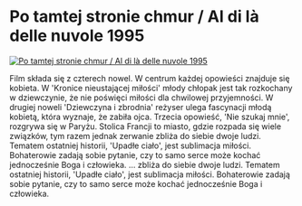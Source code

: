 Po tamtej stronie chmur / Al di là delle nuvole 1995 
=============
[![Po tamtej stronie chmur / Al di là delle nuvole 1995 ](http://vidos.pl/images/player.gif)](http://vidos.pl/po-tamtej-stronie-chmur-al-di-l-delle-nuvole-1995)

 Film składa się z czterech nowel. W centrum każdej opowieści znajduje się kobieta. W 'Kronice nieustającej miłości' młody chłopak jest tak rozkochany w dziewczynie, że nie poświęci miłości dla chwilowej przyjemności. W drugiej noweli 'Dziewczyna i zbrodnia' reżyser ulega fascynacji młodą kobietą, która wyznaje, że zabiła ojca. Trzecia opowieść, 'Nie szukaj mnie', rozgrywa się w Paryżu. Stolica Francji to miasto, gdzie rozpada się wiele związków, tym razem jednak zerwanie zbliża do siebie dwoje ludzi. Tematem ostatniej historii, 'Upadłe ciało', jest sublimacja miłości. Bohaterowie zadają sobie pytanie, czy to samo serce może kochać jednocześnie Boga i człowieka.   ... zbliża do siebie dwoje ludzi. Tematem ostatniej historii, 'Upadłe ciało', jest sublimacja miłości. Bohaterowie zadają sobie pytanie, czy to samo serce może kochać jednocześnie Boga i człowieka.
